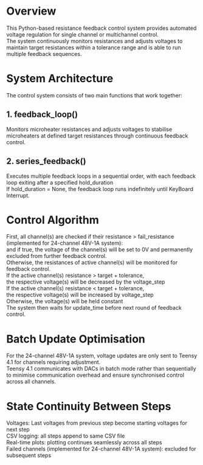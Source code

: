 # Overview
This Python-based resistance feedback control system provides automated voltage regulation for single channel or multichannel control. <br> 
The system continuously monitors resistances and adjusts voltages to maintain target resistances within a tolerance range and is able to run multiple feedback sequences. 

# System Architecture
The control system consists of two main functions that work together:

## 1. feedback_loop()
Monitors microheater resistances and adjusts voltages to stabilise microheaters at defined target resistances through continuous feedback control.

## 2. series_feedback()
Executes multiple feedback loops in a sequential order, with each feedback loop exiting after a specified hold_duration <br>
If hold_duration = None, the feedback loop runs indefinitely until KeyBoard Interrupt.

# Control Algorithm
First, all channel(s) are checked if their resistance > fail_resistance (implemented for 24-channel 48V-1A system): <br> 
and if true, the voltage of the channel(s) will be set to 0V and permanently excluded from further feedback control. <br>
Otherwise, the resistances of active channel(s) will be monitored for feedback control. <br>
If the active channel(s) resistance > target + tolerance, <br>
the respective voltage(s) will be decreased by the voltage_step <br>
If the active channel(s) resistance < target + tolerance, <br>
the respective voltage(s) will be increased by voltage_step <br>
Otherwise, the voltage(s) will be held constant <br>
The system then waits for update_time before next round of feedback control.

# Batch Update Optimisation
For the 24-channel 48V-1A system, voltage updates are only sent to Teensy 4.1 for channels requiring adjustment. <br>
Teensy 4.1 communicates with DACs in batch mode rather than sequentially to minimise communication overhead and ensure synchronised control across all channels.

# State Continuity Between Steps
Voltages: Last voltages from previous step become starting voltages for next step <br>
CSV logging: all steps append to same CSV file <br>
Real-time plots: plotting continues seamlessly across all steps <br>
Failed channels (implemented for 24-channel 48V-1A system): excluded for subsequent steps
